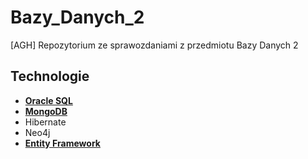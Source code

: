 # Bazy_Danych_2
[AGH] Repozytorium ze sprawozdaniami z przedmiotu Bazy Danych 2

## Technologie
- [**Oracle SQL**](https://github.com/surjak/Bazy_Danych_2/tree/master/Oracle)
- [**MongoDB**](https://github.com/surjak/Bazy_Danych_2/tree/master/MongoDB)
- Hibernate
- Neo4j
- [**Entity Framework**](https://github.com/surjak/Bazy_Danych_2/tree/master/EF)
